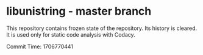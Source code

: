 # libunistring - master branch

This repository contains frozen state of the repository.
Its history is cleared. It is used only for static code
analysis with Codacy.

Commit Time: 1706770441